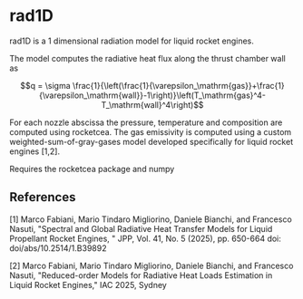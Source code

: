 # rad1D

rad1D is a 1 dimensional radiation model for liquid rocket engines. 

The model computes the radiative heat flux along the thrust chamber wall as
```math
q = \sigma \frac{1}{\left(\frac{1}{\varepsilon_\mathrm{gas}}+\frac{1}{\varepsilon_\mathrm{wall}}-1\right)}\left(T_\mathrm{gas}^4-T_\mathrm{wall}^4\right)
```

For each nozzle abscissa the pressure, temperature and composition are computed using rocketcea. The gas emissivity is computed using a custom weighted-sum-of-gray-gases model developed specifically for liquid rocket engines [1,2]. 


Requires the rocketcea package and numpy


## References
[1] Marco Fabiani, Mario Tindaro Migliorino, Daniele Bianchi, and Francesco Nasuti, 
"Spectral and Global Radiative Heat Transfer Models for Liquid Propellant Rocket Engines, " 
JPP, Vol. 41, No. 5 (2025), pp. 650-664 doi: doi/abs/10.2514/1.B39892

[2] Marco Fabiani, Mario Tindaro Migliorino, Daniele Bianchi, and Francesco Nasuti, 
"Reduced-order Models for Radiative Heat Loads Estimation in Liquid Rocket Engines,"
IAC 2025, Sydney

